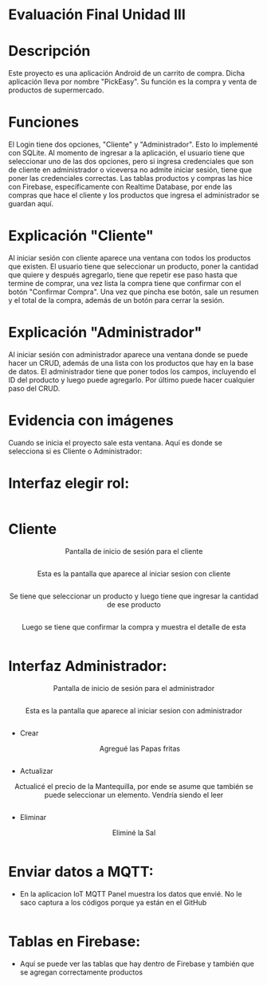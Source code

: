# Evaluación Final Unidad III
# Descripción
Este proyecto es una aplicación Android de un carrito de compra. Dicha aplicación lleva por nombre "PickEasy". Su función es la compra y venta de productos de supermercado.

# Funciones
El Login tiene dos opciones, "Cliente" y "Administrador". Esto lo implementé con SQLite. Al momento de ingresar a la aplicación, el usuario tiene que seleccionar uno de las dos opciones, pero si ingresa credenciales que son de cliente en administrador o viceversa no admite iniciar sesión, tiene que poner las credenciales correctas.
Las tablas productos y compras las hice con Firebase, específicamente con Realtime Database, por ende las compras que hace el cliente y los productos que ingresa el administrador se guardan aquí.

# Explicación "Cliente"
Al iniciar sesión con cliente aparece una ventana con todos los productos que existen. El usuario tiene que seleccionar un producto, poner la cantidad que quiere y después agregarlo, tiene que repetir ese paso hasta que termine de comprar, una vez lista la compra tiene que confirmar con el botón "Confirmar Compra". Una vez que pincha ese botón, sale un resumen y el total de la compra, además de un botón para cerrar la sesión.

# Explicación "Administrador"
Al iniciar sesión con administrador aparece una ventana donde se puede hacer un CRUD, además de una lista con los productos que hay en la base de datos. El administrador tiene que poner todos los campos, incluyendo el ID del producto y luego puede agregarlo. Por último puede hacer cualquier paso del CRUD.

# Evidencia con imágenes
Cuando se inicia el proyecto sale esta ventana. Aquí es donde se selecciona si es Cliente o Administrador: 

# Interfaz elegir rol:
  <p style="text-align: center;"></p>
  <img src="Capturas/Home.png" alt="" style="display: block; margin: 10px auto;">

# Cliente
<p style="text-align: center;">Pantalla de inicio de sesión para el cliente</p>
  <img src="Capturas/InterfazCliente.png" alt="" style="display: block; margin: 10px auto;">
  
  <p style="text-align: center;">Esta es la pantalla que aparece al iniciar sesion con cliente</p>
  <img src="Capturas/Cliente.png" alt="" style="display: block; margin: 10px auto;">
  
  <p style="text-align: center;">Se tiene que seleccionar un producto y luego tiene que ingresar la cantidad de ese producto</p>
  <img src="Capturas/AgregarCarro.png" alt="" style="display: block; margin: 10px auto;">
  
  <p style="text-align: center;">Luego se tiene que confirmar la compra y muestra el detalle de esta</p>
  <img src="Capturas/DetalleCompra.png" alt="" style="display: block; margin: 10px auto;">

# Interfaz Administrador:
<p style="text-align: center;">Pantalla de inicio de sesión para el administrador</p>
  <img src="Capturas/InterfazAdministrador.png" alt="" style="display: block; margin: 10px auto;">
  
  <p style="text-align: center;">Esta es la pantalla que aparece al iniciar sesion con administrador</p>
  <img src="Capturas/Administrador.png" alt="" style="display: block; margin: 10px auto;">
  
- Crear
  <p style="text-align: center;">Agregué las Papas fritas</p>
  <img src="Capturas/Crear.png" alt="" style="display: block; margin: 10px auto;">
  
- Actualizar
<p style="text-align: center;">Actualicé el precio de la Mantequilla, por ende se asume que también se puede seleccionar un elemento. Vendría siendo el leer</p>
  <img src="Capturas/Actualizar.png" alt="" style="display: block; margin: 10px auto;">
  
- Eliminar
<p style="text-align: center;">Eliminé la Sal</p>
  <img src="Capturas/Eliminar.png" alt="" style="display: block; margin: 10px auto;">

# Enviar datos a MQTT:
- En la aplicacion IoT MQTT Panel muestra los datos que envié. No le saco captura a los códigos porque ya están en el GitHub
<p style="text-align: center;"></p>
  <img src="Capturas/mqtt.jpg" alt="" style="display: block; margin: 10px auto;">

# Tablas en Firebase:
- Aquí se puede ver las tablas que hay dentro de Firebase y también que se agregan correctamente productos
  <p style="text-align: center;"></p>
  <img src="Capturas/BaseDatos.png" alt="" style="display: block; margin: 10px auto;">

